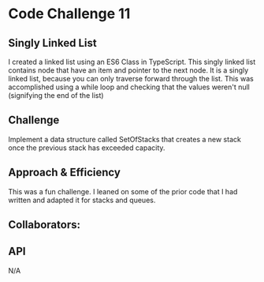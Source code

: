 # Code Challenge 11

## Singly Linked List

I created a linked list using an ES6 Class in TypeScript. This singly linked list contains node that have an item and pointer to the next node. It is a singly linked list, because you can only traverse forward through the list. This was accomplished using a while loop and checking that the values weren't null (signifying the end of the list)

## Challenge

Implement a data structure called SetOfStacks that creates a new stack once the previous stack has exceeded capacity.

## Approach & Efficiency

This was a fun challenge. I leaned on some of the prior code that I had written and adapted it for stacks and queues.

## Collaborators:

## API

N/A
